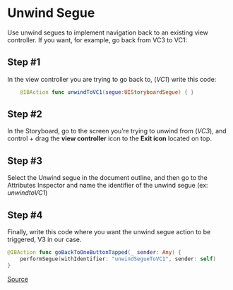 # Unwind Segue

Use unwind segues to implement navigation back to an existing view controller. If you want, for example, go back from VC3 to VC1:

## Step #1

In the view controller you are trying to go back to, (*VC1*) write this code:

```swift
    @IBAction func unwindToVC1(segue:UIStoryboardSegue) { }
```

## Step #2

In the Storyboard, go to the screen you’re trying to unwind from (*VC3*), and control + drag the **view controller** icon to the **Exit icon** located on top.

## Step #3

Select the Unwind segue in the document outline, and then go to the Attributes Inspector and name the identifier of the unwind segue (ex: *unwindtoVC1*)

## Step #4

Finally, write this code where you want the unwind segue action to be triggered, V3 in our case.

```swift
@IBAction func goBackToOneButtonTapped(_ sender: Any) {
    performSegue(withIdentifier: "unwindSegueToVC1", sender: self)
}
```

[Source](https://medium.com/@mimicatcodes/create-unwind-segues-in-swift-3-8793f7d23c6f)